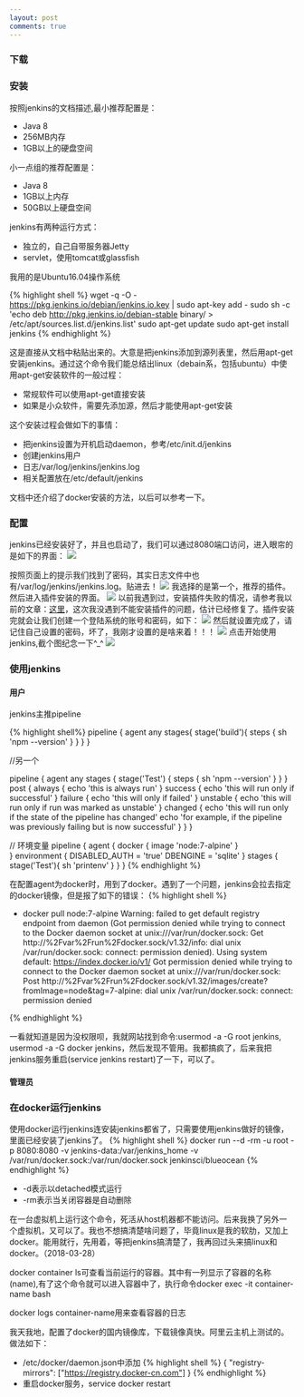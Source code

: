 ```yaml
---
layout: post
comments: true
---
```


### 下载

### 安装
按照jenkins的文档描述,最小推荐配置是：
- Java 8
- 256MB内存
- 1GB以上的硬盘空间

小一点组的推荐配置是：
- Java 8
- 1GB以上内存
- 50GB以上硬盘空间

jenkins有两种运行方式：
- 独立的，自己自带服务器Jetty
- servlet，使用tomcat或glassfish

我用的是Ubuntu16.04操作系统  

{% highlight shell %}
wget -q -O - https://pkg.jenkins.io/debian/jenkins.io.key | sudo apt-key add -
sudo sh -c 'echo deb http://pkg.jenkins.io/debian-stable binary/ > /etc/apt/sources.list.d/jenkins.list'
sudo apt-get update
sudo apt-get install jenkins
{% endhighlight %}

这是直接从文档中粘贴出来的。大意是把jenkins添加到源列表里，然后用apt-get安装jenkins。通过这个命令我们能总结出linux（debain系，包括ubuntu）中使用apt-get安装软件的一般过程：
- 常规软件可以使用apt-get直接安装
- 如果是小众软件，需要先添加源，然后才能使用apt-get安装

这个安装过程会做如下的事情：
- 把jenkins设置为开机启动daemon，参考/etc/init.d/jenkins
- 创建jenkins用户
- 日志/var/log/jenkins/jenkins.log
- 相关配置放在/etc/default/jenkins

文档中还介绍了docker安装的方法，以后可以参考一下。

### 配置
jenkins已经安装好了，并且也启动了，我们可以通过8080端口访问，进入眼帘的是如下的界面：
![](/images/2018-03-28_jenkins01.png)

按照页面上的提示我们找到了密码，其实日志文件中也有/var/log/jenkins/jenkins.log。贴进去！
![](/images/2018-03-28_jenkins02.png)
我选择的是第一个，推荐的插件。然后进入插件安装的界面。
![](/images/2018-03-28_jenkins03.png)
以前我遇到过，安装插件失败的情况，请参考我以前的文章：[这里](https://blog.csdn.net/txyzqc/article/details/77885367)，这次我没遇到不能安装插件的问题，估计已经修复了。插件安装完就会让我们创建一个登陆系统的账号和密码，如下：
![](/images/2018-03-28_jenkins04.png)
然后就设置完成了，请记住自己设置的密码，坏了，我刚才设置的是啥来着！！！
![](/images/2018-03-28_jenkins05.png)
点击开始使用jenkins,截个图纪念一下^_^
![](/images/2018-03-28_jenkins05.png)
### 使用jenkins

#### 用户
jenkins主推pipeline  

{% highlight shell%}
pipeline {
	agent any
	stages{
		stage('build'){
			steps {
				sh 'npm --version'
			}
		}
	}
}

//另一个

pipeline {
    agent any
    stages {
        stage('Test') {
            steps {
                sh 'npm --version'
            }
        }
    }
	post {
		always {
			echo 'this is always run'
		}
		success {
			echo 'this will run only if successful'
		}
		failure {
			echo 'this will only if failed'
		}
		unstable {
			echo 'this will run only if run was marked as unstable'
		}
		changed {
			echo 'this will run only if the state of the pipeline has changed'
			echo 'for example, if the pipeline was previously failing but is now successful'
		}
	}
}

// 环境变量
pipeline {
	agent { 
		docker {
			image 'node:7-alpine'
		}		
	}
	environment {
		DISABLED_AUTH = 'true'
		DBENGINE = 'sqlite'
	}
	stages {
		stage('Test'){
			sh 'printenv'
		}
	}
}
{% endhighlight %}

在配置agent为docker时，用到了docker。遇到了一个问题，jenkins会拉去指定的docker镜像，但是报了如下的错误：
{% highlight shell %}

+ docker pull node:7-alpine
Warning: failed to get default registry endpoint from daemon (Got permission denied while trying to connect to the Docker daemon socket at unix:///var/run/docker.sock: Get http://%2Fvar%2Frun%2Fdocker.sock/v1.32/info: dial unix /var/run/docker.sock: connect: permission denied). Using system default: https://index.docker.io/v1/
Got permission denied while trying to connect to the Docker daemon socket at unix:///var/run/docker.sock: Post http://%2Fvar%2Frun%2Fdocker.sock/v1.32/images/create?fromImage=node&tag=7-alpine: dial unix /var/run/docker.sock: connect: permission denied

{% endhighlight %}

一看就知道是因为没权限呗，我就网站找到命令:usermod -a -G root jenkins, usermod -a -G docker jenkins，然后发现不管用。我都搞疯了，后来我把jenkins服务重启(service jenkins restart)了一下，可以了。 





#### 管理员

### 在docker运行jenkins
使用docker运行jenkins连安装jenkins都省了，只需要使用jenkins做好的镜像，里面已经安装了jenkins了。
{% highlight shell %}
docker run --d -rm -u root -p 8080:8080 -v jenkins-data:/var/jenkins_home -v /var/run/docker.sock:/var/run/docker.sock jenkinsci/blueocean
{% endhighlight %}

- -d表示以detached模式运行
- -rm表示当关闭容器是自动删除


在一台虚拟机上运行这个命令，死活从host机器都不能访问。后来我换了另外一个虚拟机，又可以了。我也不想搞清楚啥问题了，毕竟linux是我的软肋，又加上docker。能用就行，先用着，等把jenkins搞清楚了，我再回过头来搞linux和docker。（2018-03-28）

docker container ls可查看当前运行的容器。其中有一列显示了容器的名称(name),有了这个命令就可以进入容器中了，执行命令docker exec -it container-name bash


docker logs container-name用来查看容器的日志

我天我地，配置了docker的国内镜像库，下载镜像真快。阿里云主机上测试的。做法如下：
- /etc/docker/daemon.json中添加
{% highlight shell %}
{
"registry-mirrors": ["https://registry.docker-cn.com"]
}
{% endhighlight %}
- 重启docker服务，service docker restart

